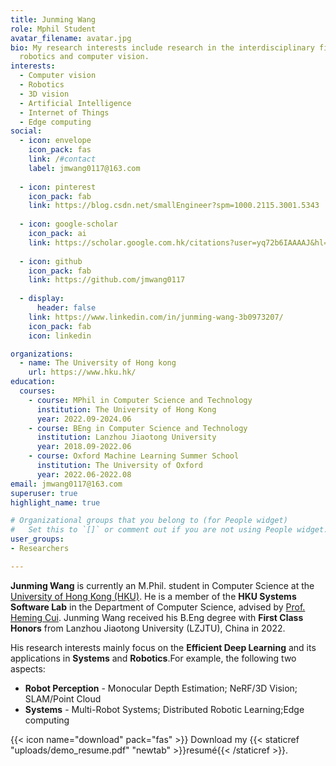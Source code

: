 ```yaml
---
title: Junming Wang
role: Mphil Student
avatar_filename: avatar.jpg
bio: My research interests include research in the interdisciplinary field of
  robotics and computer vision.
interests:
  - Computer vision
  - Robotics
  - 3D vision
  - Artificial Intelligence
  - Internet of Things
  - Edge computing
social:
  - icon: envelope
    icon_pack: fas
    link: /#contact
    label: jmwang0117@163.com
    
  - icon: pinterest
    icon_pack: fab
    link: https://blog.csdn.net/smallEngineer?spm=1000.2115.3001.5343
    
  - icon: google-scholar
    icon_pack: ai
    link: https://scholar.google.com.hk/citations?user=yq72b6IAAAAJ&hl=zh-CN
    
  - icon: github
    icon_pack: fab
    link: https://github.com/jmwang0117
    
  - display:
      header: false
    link: https://www.linkedin.com/in/junming-wang-3b0973207/
    icon_pack: fab
    icon: linkedin

organizations:
  - name: The University of Hong kong
    url: https://www.hku.hk/
education:
  courses:
    - course: MPhil in Computer Science and Technology
      institution: The University of Hong Kong
      year: 2022.09-2024.06
    - course: BEng in Computer Science and Technology
      institution: Lanzhou Jiaotong University
      year: 2018.09-2022.06
    - course: Oxford Machine Learning Summer School
      institution: The University of Oxford
      year: 2022.06-2022.08
email: jmwang0117@163.com
superuser: true
highlight_name: true

# Organizational groups that you belong to (for People widget)
#   Set this to `[]` or comment out if you are not using People widget.
user_groups:
- Researchers

---
```

**Junming Wang** is currently an M.Phil. student in Computer Science at the [University of Hong Kong (HKU)](https://www.hku.hk/). He is a member of the **HKU Systems Software Lab** in the Department of Computer Science, advised by [Prof. Heming Cui](https://i.cs.hku.hk/~heming/). Junming Wang received his B.Eng degree with **First Class Honors** from Lanzhou Jiaotong University (LZJTU), China in 2022.</br>

His research interests mainly focus on the **Efficient Deep Learning** and its applications in **Systems** and **Robotics**.For example, the following two aspects:</br>
- **Robot Perception** - Monocular Depth Estimation; NeRF/3D Vision; SLAM/Point Cloud
- **Systems** - Multi-Robot Systems; Distributed Robotic Learning;Edge computing




{{< icon name="download" pack="fas" >}} Download my {{< staticref "uploads/demo_resume.pdf" "newtab" >}}resumé{{< /staticref >}}.


